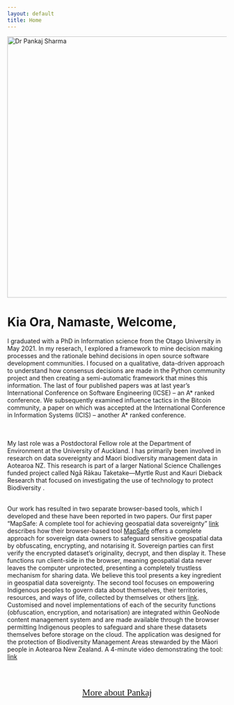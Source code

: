 ```yaml
---
layout: default
title: Home
---
```


<div class="container-fluid">
  <div class="row">
    <div class="col-sm-6">
      <img class="img-fluid" src="https://softwareinnovation.nz/wp-content/uploads/2024/05/image.png" alt="Dr Pankaj Sharma" width="555" height="600"><br>
    </div>
    <div class="col-sm-5">    
    <h1 class="text-primary">Kia Ora, Namaste, Welcome, </h1>

I graduated with a PhD in Information science from the Otago University in May 2021. In my reserach, I explored a framework to mine decision making processes and the rationale behind decisions in open source software development communities. I focused on a qualitative, data-driven approach to understand how consensus decisions are made in the Python community project and then creating a semi-automatic framework that mines this information. The last of four published papers was at last year’s International Conference on Software Engineering (ICSE) – an A* ranked conference. We subsequently examined influence tactics in the Bitcoin community, a paper on which was accepted at the International Conference in Information Systems (ICIS) – another A* ranked conference.       
<br> <br>

My last role was a Postdoctoral Fellow role at the Department of Environment at the University of Auckland.  I has primarily been involved in research on data sovereignty and Maori biodiversity management data in Aotearoa NZ. This research is part of a larger National Science Challenges funded project called Ngā Rākau Taketake—Myrtle Rust and Kauri Dieback Research that focused on investigating the use of technology to protect Biodiversity . <br> <br>

Our work has resulted in two separate browser-based tools, which I developed and these have been reported in two papers.
Our first paper “MapSafe: A complete tool for achieving geospatial data sovereignty” [link](https://onlinelibrary.wiley.com/doi/10.1111/tgis.13094) describes how their browser-based tool [MapSafe](https://www.mapsafe.xyz) offers a complete approach for sovereign data owners to safeguard sensitive geospatial data by obfuscating, encrypting, and notarising it. Sovereign parties can first verify the encrypted dataset’s originality, decrypt, and then display it. These functions run client-side in the browser, meaning geospatial data never leaves the computer unprotected, presenting a completely trustless mechanism for sharing data. We believe this tool presents a key ingredient in geospatial data sovereignty. The second tool focuses on empowering Indigenous peoples to govern data about themselves, their territories, resources, and ways of life, collected by themselves or others [link](https://onlinelibrary.wiley.com/doi/10.1111/tgis.13153). Customised and novel implementations of each of the security functions (obfuscation, encryption, and notarisation) are integrated within GeoNode content management system and are made available through the browser permitting Indigenous peoples to safeguard and share these datasets themselves before storage on the cloud. The application was designed for the protection of Biodiversity Management Areas stewarded by the Māori people in Aotearoa New Zealand. A 4-minute video demonstrating the tool: [link](https://www.youtube.com/watch?v=9aWbBVhRNRo&ab_channel=BioHeritageChallenge)

<br> <br>

  

<div style="text-align: center;"><a href="/about.html" style="font-family: 'Oleo Script', cursive; font-size: 150%;">More about Pankaj</a></div>
 


</div>
</div>
